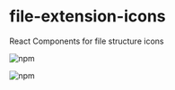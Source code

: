 # file-extension-icons
React Components for file structure icons

![npm](https://img.shields.io/badge/file--extension--icons-v1.0.2-green)

![npm](https://img.shields.io/badge/incomplete-csp--error-red)
